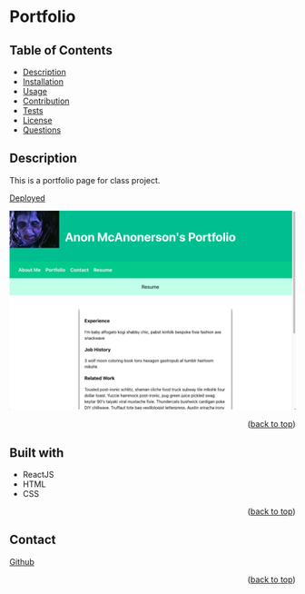 # Portfolio

 ## Table of Contents

 - [Description](#Description)
 - [Installation](#Installation)
 - [Usage](#Usage)
 - [Contribution](#Contribution)
 - [Tests](#Tests)
 - [License](#License)
 - [Questions](#Questions)

 ## Description

This is a portfolio page for class project.

[Deployed]()

![Image](./read.png)

 <p align="right">(<a href="#Portfolio">back to top</a>)</p>
 
 ## Built with

- ReactJS
- HTML
- CSS

 <p align="right">(<a href="#Portfolio">back to top</a>)</p>


 ## Contact

[Github](https://github.com/anon123123123)

 <p align="right">(<a href="#TEST">back to top</a>)</p>
 